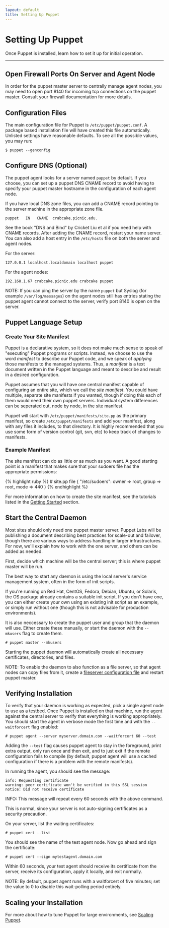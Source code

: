 ```yaml
---
layout: default
title: Setting Up Puppet
---
```


Setting Up Puppet
=================

Once Puppet is installed, learn how to set it up for initial operation.

* * *

Open Firewall Ports On Server and Agent Node
--------------------------------------------

In order for the puppet master server to centrally manage agent nodes, you
may need to open port 8140 for incoming tcp connections on the puppet master.
Consult your firewall documentation for more details.

Configuration Files
-------------------

The main configuration file for Puppet is `/etc/puppet/puppet.conf`.  A package based
installation file will have created this file automatically.  Unlisted settings have
reasonable defaults.   To see all the possible values, you may run:

    $ puppet --genconfig

Configure DNS (Optional)
------------------------

The puppet agent looks for a server named `puppet` by default. If you
choose, you can set up a puppet DNS CNAME record to avoid having to
specify your puppet master hostname in the configuration of each agent node.

If you have local DNS zone files, you can add a CNAME record
pointing to the server machine in the appropriate zone file.

    puppet   IN   CNAME  crabcake.picnic.edu.

See the book "DNS and Bind" by Cricket Liu et al if you need help
with CNAME records. After adding the CNAME record, restart your
name server. You can also add a host entry in the `/etc/hosts` file
on both the server and agent nodes.

For the server:

    127.0.0.1 localhost.localdomain localhost puppet

For the agent nodes:

    192.168.1.67 crabcake.picnic.edu crabcake puppet

NOTE: If you can ping the server by the name `puppet` but
Syslog (for example `/var/log/messages`) on the agent nodes still has
entries stating the puppet agent cannot connect to the server,
verify port 8140 is open on the server.

Puppet Language Setup
---------------------

### Create Your Site Manifest

Puppet is a declarative system, so it does not make
much sense to speak of "executing" Puppet programs or scripts.
Instead, we choose to use the word *manifest* to describe
our Puppet code, and we speak of *applying* those manifests to the
managed systems. Thus, a *manifest* is a text document written in the
Puppet language and meant to describe and result in a desired configuration.

Puppet assumes that you will have one
central manifest capable of configuring an entire site, which
we call the *site manifest*. You could have multiple, separate site
manifests if you wanted, though if doing this each of them would need
their own puppet servers.  Individual system differences can be seperated
out, node by node, in the site manifest.

Puppet will start with `/etc/puppet/manifests/site.pp` as the primary
manifest, so create `/etc/puppet/manifests` and add your manifest,
along with any files it includes, to that directory. It is highly
recommended that you use some form of version control (git, svn, etc)
to keep track of changes to manifests.

### Example Manifest

The site manifest can do as little or as much as you want. A
good starting point is a manifest that makes sure that your sudoers file has the
appropriate permissions:

{% highlight ruby %}
    # site.pp
    file { "/etc/sudoers":
        owner => root, group => root, mode => 440
    }
{% endhighlight %}

For more information on how to create the site manifest, see the
tutorials listed in the
[Getting Started](../index.html#getting_started) section.


Start the Central Daemon
------------------------

Most sites should only need one puppet master server. Puppet Labs
will be publishing a document describing best practices for scale-out
and failover, though there are various ways to address handling
in larger infrastructures.  For now, we'll explain how to
work with the one server, and others can be added as needed.

First, decide which machine will be the central server; this is
where puppet master will be run.

The best way to start any daemon is using the local server's
service management system, often in the form of init scripts.

If you're running on Red Hat, CentOS, Fedora, Debian, Ubuntu, or
Solaris, the OS package already contains a suitable init script.
If you don't have one, you can either create your own using an existing
init script as an example, or simply run without one (though this
is not advisable for production environments).

It is also neccessary to create the puppet user and group
that the daemon will use.   Either create these manually, or start
the daemon with the `--mkusers` flag to create them.

    # puppet master --mkusers

Starting the puppet daemon will automatically create all necessary certificates, directories, and files.

NOTE:  To enable the daemon to also function as a file server, so that agent nodes can copy files from it, create a
[fileserver configuration file](./file_serving.html) and restart puppet master.

Verifying Installation
----------------------

To verify that your daemon is working as expected, pick a single
agent node to use as a testbed. Once Puppet is installed on that
machine, run the agent against the central server to verify
that everything is working appropriately. You should start the
agent in verbose mode the first time and with the `--waitforcert` flag enabled:

    # puppet agent --server myserver.domain.com --waitforcert 60 --test

Adding the `--test` flag causes puppet agent to stay in the foreground,
print extra output, only run once and then exit, and to just exit
if the remote configuration fails to compile (by default, puppet agent
will use a cached configuration if there is a problem with the
remote manifests).

In running the agent, you should see the message:

    info: Requesting certificate
    warning: peer certificate won't be verified in this SSL session
    notice: Did not receive certificate

INFO: This message will repeat every 60 seconds with the above
command.

This is normal, since your server is not auto-signing certificates
as a security precaution.

On your server, list the waiting certificates:

    # puppet cert --list

You should see the name of the test agent node. Now go ahead and sign
the certificate:

    # puppet cert --sign mytestagent.domain.com

Within 60 seconds, your test agent should receive its certificate
from the server, receive its configuration, apply it locally, and
exit normally.

NOTE: By default, puppet agent runs with a waitforcert of five minutes; set
the value to 0 to disable this wait-polling period entirely.

Scaling your Installation
-------------------------

For more about how to tune Puppet for large environments, see [Scaling Puppet](./scaling.html).


